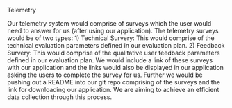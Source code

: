 Telemetry 

Our telemetry system would comprise of surveys which the user would need to answer for us (after using our application).
The telemetry surveys would be of two types:
	1) Technical Survery: This would comprise of the technical evaluation parameters defined in our evaluation plan.
	2) Feedback Survery: This would comprise of the qualitative user feedback parameters defined in our evaluation plan.
We would include a link of these surveys with our application and the links would also be displayed in our application asking the users to complete the survey for us. Further we would be pushing out a README into our git repo comprising of the surveys and the link for downloading our application. We are aiming to achieve an efficient data collection through this process.